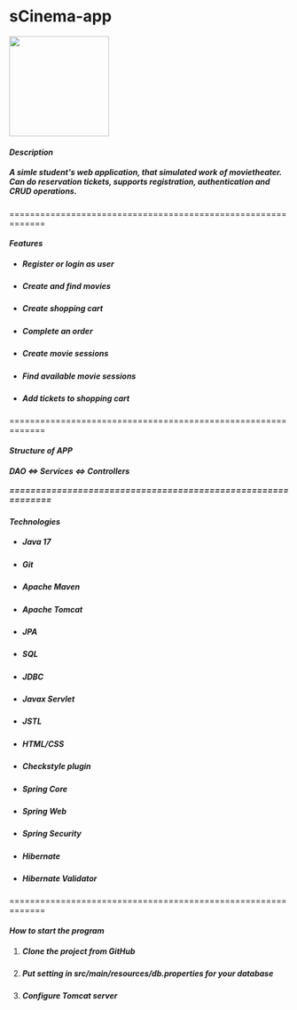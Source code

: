 # sCinema-app
<img height=180 src="https://github.com/SichniyAndriy/s-cinema-app/blob/s-cinema-app/src/main/resources/cinema.avif"/>

<h4><i>Description</i></h4>
<h5>A simle student's web application, that simulated work of movietheater. Can do reservation tickets, supports registration, authentication and CRUD operations.</h4>

=============================================================

<h4><i>Features</i></h4>
<ul>
  <li> <h5>Register or login as user</h5> </li>
  <li> <h5>Create and find movies</h5> </li>
  <li> <h5>Create shopping cart</h5> </li>
  <li> <h5>Complete an order</h5> </li>
  <li> <h5>Create movie sessions</h5> </li>
  <li> <h5>Find available movie sessions</h5> </li>
  <li> <h5>Add tickets to shopping cart</h5> </li>
</ul>

=============================================================
<h4><i>Structure of APP</i></h4>
<h5> DAO <=> Services <=> Controllers <br><br>
=============================================================
  
<h4><i>Technologies</i></h4>
<ul>
  <li> <h5>Java 17</h5> </li>
  <li> <h5>Git</h5> </li>
  <li> <h5>Apache Maven</h5> </li>
  <li> <h5>Apache Tomcat</h5> </li>
  <li> <h5>JPA</h5> </li>
  <li> <h5>SQL</h5> </li>
  <li> <h5>JDBC</h5> </li>
  <li> <h5>Javax Servlet</h5> </li>
  <li> <h5>JSTL</h5> </li>
  <li> <h5>HTML/CSS</li>
  <li> <h5>Checkstyle plugin</h5> </li>
  <li> <h5>Spring Core</h5> </li>
  <li> <h5>Spring Web</h5> </li>
  <li> <h5>Spring Security</h5> </li>
  <li> <h5>Hibernate</h5> </li>
  <li> <h5>Hibernate Validator</h5> </li>
</ul>

=============================================================

<h4><i>How to start the program</i></h4>
<ol>
  <li> <h5>Clone the project from GitHub</h5> </li>
  <li> <h5>Put setting in src/main/resources/db.properties for your database</h5> </li>
  <li> <h5>Configure Tomcat server</h5> </li>
</ol>
